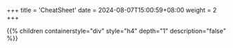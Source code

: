 +++
title = 'CheatSheet'
date = 2024-08-07T15:00:59+08:00
weight = 2
+++


{{% children containerstyle="div" style="h4" depth="1" description="false" %}}